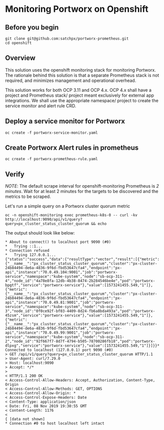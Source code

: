 # Monitoring Portworx on Openshift

## Before you begin
```
git clone git@github.com:satchpx/portworx-prometheus.git
cd openshift
```

## Overview
This solution uses the openshift monitoring stack for monitoring Portworx. The rationale behind this solution is that a separate Prometheus stack is not required, and minimizes management and operational overhead.

This solution works for both OCP 3.11 and OCP 4.x. OCP 4.x shall have a project and Prometheus stack/ project meant exclusively for external app integrations. We shall use the appropriate namespace/ project to create the service monitor and alert rule CRD.

## Deploy a service monitor for Portworx
```
oc create -f portworx-service-monitor.yaml
```

## Create Portworx Alert rules in prometheus
```
oc create -f portworx-prometheus-rule.yaml
```

## Verify
*NOTE*: The default scrape interval for openshift-monitoring Prometheus is _*2 minutes*_. Wait for at least 2 minutes for the targets to be discovered and the metrics to be scraped.

Let's run a simple query on a Portworx cluster quorum metric
```
oc -n openshift-monitoring exec prometheus-k8s-0 -- curl -kv http://localhost:9090/api/v1/query?query=px_cluster_status_cluster_quorum && echo
```

The output should look like below:
```
* About to connect() to localhost port 9090 (#0)
*   Trying ::1...
* Connection refused
*   Trying 127.0.0.1...
{"status":"success","data":{"resultType":"vector","result":[{"metric":{"__name__":"px_cluster_status_cluster_quorum","cluster":"px-cluster-24b84494-de6a-4836-9f6d-fbd53647cfa4","endpoint":"px-api","instance":"70.0.49.104:9001","job":"portworx-service","namespace":"kube-system","node":"sb-ocp-311-4","node_id":"4a78e8fa-12db-4b38-8474-2b284546be4e","pod":"portworx-bpgtf","service":"portworx-service"},"value":[1573241455.549,"1"]},{"metric":{"__name__":"px_cluster_status_cluster_quorum","cluster":"px-cluster-24b84494-de6a-4836-9f6d-fbd53647cfa4","endpoint":"px-api","instance":"70.0.49.81:9001","job":"portworx-service","namespace":"kube-system","node":"sb-ocp-311-3","node_id":"0f0ce92f-bf03-4409-8d24-fb6a8bda493a","pod":"portworx-45zsm","service":"portworx-service"},"value":[1573241455.549,"1"]},{"metric":{"__name__":"px_cluster_status_cluster_quorum","cluster":"px-cluster-24b84494-de6a-4836-9f6d-fbd53647cfa4","endpoint":"px-api","instance":"70.0.49.99:9001","job":"portworx-service","namespace":"kube-system","node":"sb-ocp-311-2","node_id":"92f667f7-8d7f-4794-b505-78700286fb18","pod":"portworx-dlpxg","service":"portworx-service"},"value":[1573241455.549,"1"]}]}}* Connected to localhost (127.0.0.1) port 9090 (#0)
> GET /api/v1/query?query=px_cluster_status_cluster_quorum HTTP/1.1
> User-Agent: curl/7.29.0
> Host: localhost:9090
> Accept: */*
>
< HTTP/1.1 200 OK
< Access-Control-Allow-Headers: Accept, Authorization, Content-Type, Origin
< Access-Control-Allow-Methods: GET, OPTIONS
< Access-Control-Allow-Origin: *
< Access-Control-Expose-Headers: Date
< Content-Type: application/json
< Date: Fri, 08 Nov 2019 19:30:55 GMT
< Content-Length: 1176
<
{ [data not shown]
* Connection #0 to host localhost left intact
```